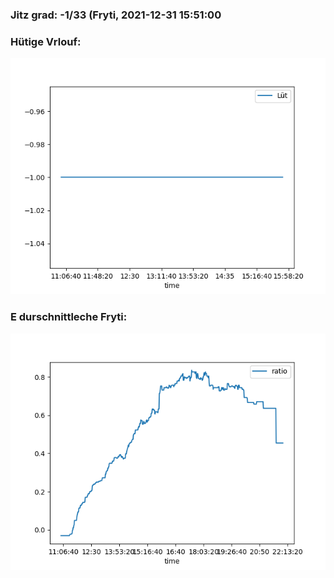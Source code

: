 ### Jitz grad: -1/33 (Fryti, 2021-12-31 15:51:00

### Hütige Vrlouf:
![Graph](Today.png)

### E durschnittleche Fryti:
![Graph](Fryti.png)
